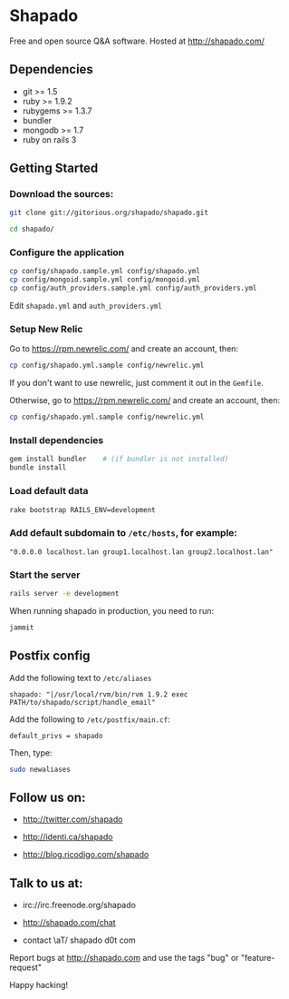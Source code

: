 # Shapado

Free and open source Q&A software. Hosted at http://shapado.com/


## Dependencies

- git >= 1.5
- ruby >= 1.9.2
- rubygems >= 1.3.7
- bundler
- mongodb >= 1.7
- ruby on rails 3

## Getting Started

### Download the sources:

```bash
git clone git://gitorious.org/shapado/shapado.git

cd shapado/
```

### Configure the application

```bash
cp config/shapado.sample.yml config/shapado.yml
cp config/mongoid.sample.yml config/mongoid.yml
cp config/auth_providers.sample.yml config/auth_providers.yml
```

Edit `shapado.yml` and `auth_providers.yml`

### Setup New Relic

Go to https://rpm.newrelic.com/ and create an account, then:

```bash
cp config/shapado.yml.sample config/newrelic.yml
```

If you don't want to use newrelic, just comment it out in the `Gemfile`.

Otherwise, go to https://rpm.newrelic.com/ and create an account, then:

```bash
cp config/shapado.yml.sample config/newrelic.yml
```

### Install dependencies

```bash
gem install bundler    # (if bundler is not installed)
bundle install
```

### Load default data

```bash
rake bootstrap RAILS_ENV=development
```

### Add default subdomain to `/etc/hosts`, for example:

```
"0.0.0.0 localhost.lan group1.localhost.lan group2.localhost.lan"
```

### Start the server

```bash
rails server -e development
```

When running shapado in production, you need to run:

```bash
jammit
```

## Postfix config

Add the following text to `/etc/aliases`

```
shapado: "|/usr/local/rvm/bin/rvm 1.9.2 exec PATH/to/shapado/script/handle_email"
```

Add the following to `/etc/postfix/main.cf`:

```
default_privs = shapado
```

Then, type:

```bash
sudo newaliases
```


## Follow us on:

* http://twitter.com/shapado

* http://identi.ca/shapado

* http://blog.ricodigo.com/shapado

## Talk to us at:

* irc://irc.freenode.org/shapado

* http://shapado.com/chat

* contact \aT/ shapado d0t com

Report bugs at http://shapado.com and use the tags "bug" or "feature-request"


Happy hacking!
